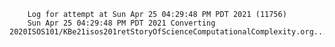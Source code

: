         Log for attempt at Sun Apr 25 04:29:48 PM PDT 2021 (11756)
        Sun Apr 25 04:29:48 PM PDT 2021 Converting 2020ISOS101/KBe21isos201retStoryOfScienceComputationalComplexity.org...
